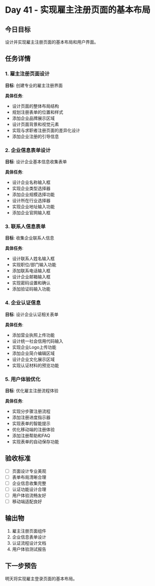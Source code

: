 # Day 41 - 实现雇主注册页面的基本布局

## 今日目标
设计并实现雇主注册页面的基本布局和用户界面。

## 任务详情

### 1. 雇主注册页面设计
**目标**: 创建专业的雇主注册界面

**具体任务**:
- 设计页面的整体布局结构
- 规划注册表单的位置和样式
- 添加企业品牌展示区域
- 设计页面背景和视觉元素
- 实现与求职者注册页面的差异化设计
- 添加企业注册的引导信息

### 2. 企业信息表单设计
**目标**: 设计企业基本信息收集表单

**具体任务**:
- 设计企业名称输入框
- 实现企业类型选择器
- 添加企业规模选择功能
- 设计所在行业选择器
- 实现企业地址输入功能
- 添加企业官网输入框

### 3. 联系人信息表单
**目标**: 收集企业联系人信息

**具体任务**:
- 设计联系人姓名输入框
- 实现职位/部门输入功能
- 添加联系电话输入框
- 设计企业邮箱输入框
- 实现密码设置和确认
- 添加验证码输入功能

### 4. 企业认证信息
**目标**: 设计企业认证相关表单

**具体任务**:
- 添加营业执照上传功能
- 设计统一社会信用代码输入
- 实现企业Logo上传功能
- 添加企业简介编辑区域
- 设计企业文化展示区域
- 实现认证材料的预览功能

### 5. 用户体验优化
**目标**: 优化雇主注册流程体验

**具体任务**:
- 实现分步骤注册流程
- 添加注册进度指示器
- 实现表单的智能提示
- 优化移动端的注册体验
- 添加注册帮助和FAQ
- 实现表单的自动保存功能

## 验收标准
- [ ] 页面设计专业美观
- [ ] 表单布局清晰合理
- [ ] 企业信息收集完整
- [ ] 认证功能设计合理
- [ ] 用户体验流畅友好
- [ ] 移动端适配良好

## 输出物
1. 雇主注册页面组件
2. 企业信息表单设计
3. 认证流程设计文档
4. 用户体验测试报告

## 下一步预告
明天将实现雇主登录页面的基本布局。
